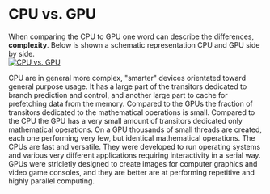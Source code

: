 # CPU vs. GPU

When comparing the CPU to GPU one word can describe the differences, **complexity**. Below is shown a schematic representation CPU and GPU side by side.  
[![CPU vs. GPU](https://docs.nvidia.com/cuda/cuda-c-programming-guide/graphics/gpu-devotes-more-transistors-to-data-processing.png)](https://docs.nvidia.com/cuda/cuda-c-programming-guide/graphics/gpu-devotes-more-transistors-to-data-processing.png)

CPU are in general more complex, "smarter" devices orientated toward general purpose usage. It has a large part of the transitors dedicated to branch prediction and control,  and another large part to cache for prefetching data from the memory. Compared to the GPUs the fraction of transitors dedicated to the mathematical operations is small. Compared to the CPU the GPU has a very small amount of transitors dedicated only mathematical operations. On a GPU thousands of small threads are created, each one performing very few, but identical mathematical operations. 
The CPUs are fast and versatile. They were developed to run operating systems and various very different applications requiring interactivity in a serial way.  GPUs were stricletly  designed to create images for computer graphics and video game consoles, and they are better are at performing repetitive and highly parallel computing. 
